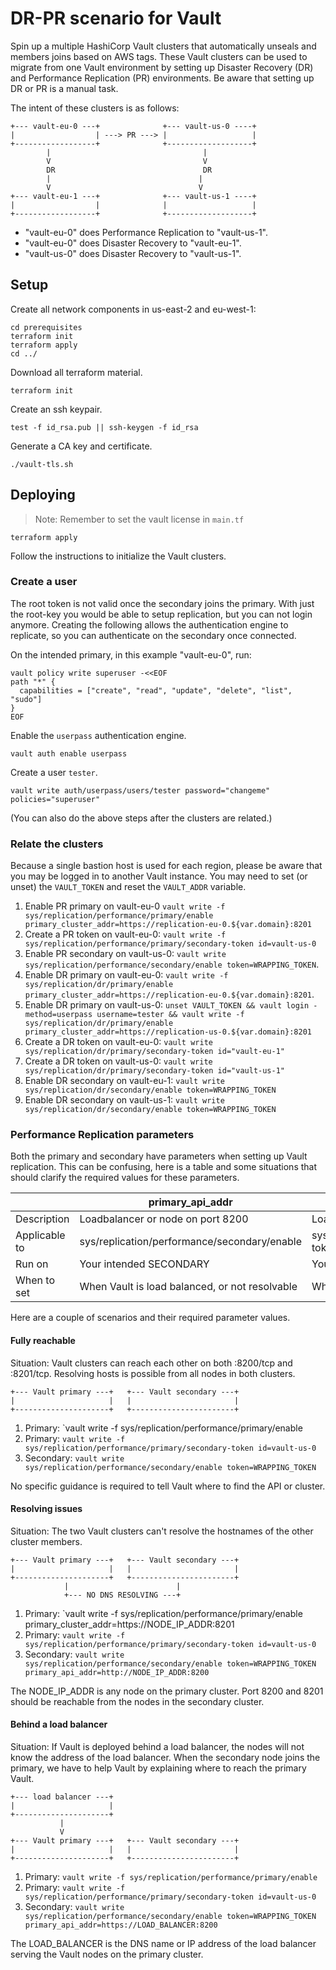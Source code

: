 # DR-PR scenario for Vault

Spin up a multiple HashiCorp Vault clusters that automatically unseals and members joins based on AWS tags. These Vault clusters can be used to migrate from one Vault environment by setting up Disaster Recovery (DR) and Performance Replication (PR) environments. Be aware that setting up DR or PR is a manual task.

The intent of these clusters is as follows:

```text
+--- vault-eu-0 ---+              +--- vault-us-0 ----+
|                  | ---> PR ---> |                   |
+------------------+              +-------------------+
        |                                  |
        V                                  V
        DR                                 DR
        |                                 |
        V                                 V
+--- vault-eu-1 ---+              +--- vault-us-1 ----+
|                  |              |                   |
+------------------+              +-------------------+
```

- "vault-eu-0" does Performance Replication to "vault-us-1".
- "vault-eu-0" does Disaster Recovery to "vault-eu-1".
- "vault-us-0" does Disaster Recovery to "vault-us-1".

## Setup

Create all network components in us-east-2 and eu-west-1:

```shell
cd prerequisites
terraform init
terraform apply
cd ../
```

Download all terraform material.

```shell
terraform init
```

Create an ssh keypair.

```shell
test -f id_rsa.pub || ssh-keygen -f id_rsa
```

Generate a CA key and certificate.

```shell
./vault-tls.sh
```

## Deploying

> Note: Remember to set the vault license in `main.tf`

```shell
terraform apply
```

Follow the instructions to initialize the Vault clusters.

### Create a user

The root token is not valid once the secondary joins the primary. With just the root-key you would be able to setup replication, but you can not login anymore. Creating the following allows the authentication engine to replicate, so you can authenticate on the secondary once connected.

On the intended primary, in this example "vault-eu-0", run:

```shell
vault policy write superuser -<<EOF
path "*" {
  capabilities = ["create", "read", "update", "delete", "list", "sudo"]
}
EOF
```

Enable the `userpass` authentication engine.

```shell
vault auth enable userpass
```

Create a user `tester`.

```shell
vault write auth/userpass/users/tester password="changeme" policies="superuser"
```

(You can also do the above steps after the clusters are related.)

### Relate the clusters

Because a single bastion host is used for each region, please be aware that you may be logged in to another Vault instance. You may need to set (or unset) the `VAULT_TOKEN` and reset the `VAULT_ADDR` variable.

1. Enable PR primary on vault-eu-0 `vault write -f sys/replication/performance/primary/enable primary_cluster_addr=https://replication-eu-0.${var.domain}:8201`
2. Create a PR token on vault-eu-0: `vault write -f sys/replication/performance/primary/secondary-token id=vault-us-0`
3. Enable PR secondary on vault-us-0: `vault write sys/replication/performance/secondary/enable token=WRAPPING_TOKEN`.
4. Enable DR primary on vault-eu-0: `vault write -f sys/replication/dr/primary/enable primary_cluster_addr=https://replication-eu-0.${var.domain}:8201`.
5. Enable DR primary on vault-us-0: `unset VAULT_TOKEN && vault login -method=userpass username=tester && vault write -f sys/replication/dr/primary/enable primary_cluster_addr=https://replication-us-0.${var.domain}:8201`
6. Create a DR token on vault-eu-0: `vault write sys/replication/dr/primary/secondary-token id="vault-eu-1"`
7. Create a DR token on vault-us-0: `vault write sys/replication/dr/primary/secondary-token id="vault-us-1"`
8. Enable DR secondary on vault-eu-1: `vault write sys/replication/dr/secondary/enable token=WRAPPING_TOKEN`
9. Enable DR secondary on vault-us-1: `vault write sys/replication/dr/secondary/enable token=WRAPPING_TOKEN`

### Performance Replication parameters

Both the primary and secondary have parameters when setting up Vault replication. This can be confusing, here is a table and some situations that should clarify the required values for these parameters.

|               | primary_api_addr                               | primary_cluster_addr                                |
|---------------|------------------------------------------------|-----------------------------------------------------|
| Description   | Loadbalancer or node on port 8200              | Loadbalancer or node on port 8201                   |
| Applicable to | sys/replication/performance/secondary/enable   | sys/replication/performance/primary/secondary-token |
| Run on        | Your intended SECONDARY                        | Your intended PRIMARY                               |
| When to set   | When Vault is load balanced, or not resolvable | When Vault is load balanced, or not resolvable      |

Here are a couple of scenarios and their required parameter values.

#### Fully reachable

Situation: Vault clusters can reach each other on both :8200/tcp and :8201/tcp. Resolving hosts is possible from all nodes in both clusters.

```text
+--- Vault primary ---+   +--- Vault secondary ---+
|                     |   |                       |
+---------------------+   +-----------------------+
```

1. Primary: `vault write -f sys/replication/performance/primary/enable
2. Primary: `vault write -f sys/replication/performance/primary/secondary-token id=vault-us-0`
3. Secondary: `vault write sys/replication/performance/secondary/enable token=WRAPPING_TOKEN`

No specific guidance is required to tell Vault where to find the API or cluster.

#### Resolving issues

Situation: The two Vault clusters can't resolve the hostnames of the other cluster members.

```text
+--- Vault primary ---+   +--- Vault secondary ---+
|                     |   |                       |
+---------------------+   +-----------------------+
            |                        |
            +--- NO DNS RESOLVING ---+
```

1. Primary: `vault write -f sys/replication/performance/primary/enable primary_cluster_addr=https://NODE_IP_ADDR:8201
2. Primary: `vault write -f sys/replication/performance/primary/secondary-token id=vault-us-0`
3. Secondary: `vault write sys/replication/performance/secondary/enable token=WRAPPING_TOKEN primary_api_addr=http://NODE_IP_ADDR:8200`

The NODE_IP_ADDR is any node on the primary cluster. Port 8200 and 8201 should be reachable from the nodes in the secondary cluster.

#### Behind a load balancer

Situation: If Vault is deployed behind a load balancer, the nodes will not know the address of the load balancer. When the secondary node joins the primary, we have to help Vault by explaining where to reach the primary Vault.

```text
+--- load balancer ---+
|                     |
+---------------------+
           |
           V
+--- Vault primary ---+   +--- Vault secondary ---+
|                     |   |                       |
+---------------------+   +-----------------------+
```

1. Primary: `vault write -f sys/replication/performance/primary/enable`
2. Primary: `vault write -f sys/replication/performance/primary/secondary-token id=vault-us-0`
3. Secondary: `vault write sys/replication/performance/secondary/enable token=WRAPPING_TOKEN primary_api_addr=https://LOAD_BALANCER:8200`

The LOAD_BALANCER is the DNS name or IP address of the load balancer serving the Vault nodes on the primary cluster.
